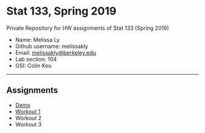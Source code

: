 # Stat 133, Spring 2019

Private Repository for HW assignments of Stat 133 (Spring 2019)

- Name: Melissa Ly
- Github username: melissakly
- Email: melissakly@berkeley.edu
- Lab section: 104
- GSI: Colin Kou

-----

## Assignments

- [Demo](demo)
- [Workout 1](workout1)
- Workout 2
- Workout 3


